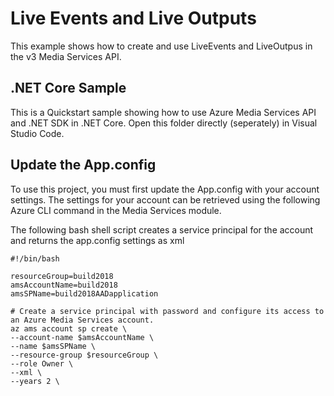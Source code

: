 # Live Events and Live Outputs
This example shows how to create and use LiveEvents and LiveOutpus in the v3 Media Services API.

## .NET Core Sample
This is a Quickstart sample showing how to use Azure Media Services API and .NET SDK in .NET Core. 
Open this folder directly (seperately) in Visual Studio Code. 


## Update the App.config

To use this project, you must first update the App.config with your account settings. The settings for your account can be retrieved using the following Azure CLI command in the Media Services module.

The following bash shell script creates a service principal for the account and returns the app.config settings as xml

    #!/bin/bash

    resourceGroup=build2018
    amsAccountName=build2018
    amsSPName=build2018AADapplication

    # Create a service principal with password and configure its access to an Azure Media Services account.
    az ams account sp create \
    --account-name $amsAccountName \
    --name $amsSPName \
    --resource-group $resourceGroup \
    --role Owner \
    --xml \
    --years 2 \
